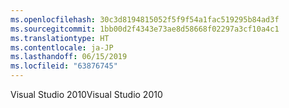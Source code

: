 ```yaml
---
ms.openlocfilehash: 30c3d8194815052f5f9f54a1fac519295b84ad3f
ms.sourcegitcommit: 1bb00d2f4343e73ae8d58668f02297a3cf10a4c1
ms.translationtype: HT
ms.contentlocale: ja-JP
ms.lasthandoff: 06/15/2019
ms.locfileid: "63876745"
---
```

<span data-ttu-id="b2657-101">Visual Studio 2010</span><span class="sxs-lookup"><span data-stu-id="b2657-101">Visual Studio 2010</span></span>